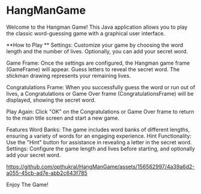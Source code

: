 # HangManGame
Welcome to the Hangman Game! This Java application allows you to play the classic word-guessing game with a graphical user interface.

**How to Play
**
Settings: Customize your game by choosing the word length and the number of lives. Optionally, you can add your secret word.

Game Frame: Once the settings are configured, the Hangman game frame (GameFrame) will appear. Guess letters to reveal the secret word. The stickman drawing represents your remaining lives.

Congratulations Frame: When you successfully guess the word or run out of lives, a Congratulations or Game Over frame (CongratulationsFrame) will be displayed, showing the secret word.

Play Again: Click "OK" on the Congratulations or Game Over frame to return to the main title screen and start a new game.

Features
Word Banks: The game includes word banks of different lengths, ensuring a variety of words for an engaging experience.
Hint Functionality: Use the "Hint" button for assistance in revealing a letter in the secret word.
Settings: Configure the game length and lives before starting, and optionally add your secret word.


https://github.com/opthukral/HangManGame/assets/156562997/4a39a6d2-a055-45cb-ad7e-abb2c643f785


Enjoy The Game!
